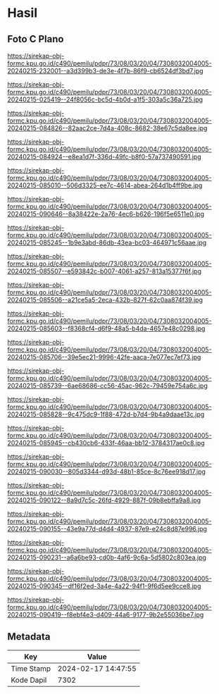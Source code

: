 # Hasil

## Foto C Plano

https://sirekap-obj-formc.kpu.go.id/c490/pemilu/pdpr/73/08/03/20/04/7308032004005-20240215-232001--a3d399b3-de3e-4f7b-86f9-cb6524df3bd7.jpg

https://sirekap-obj-formc.kpu.go.id/c490/pemilu/pdpr/73/08/03/20/04/7308032004005-20240215-025419--24f8056c-bc5d-4b0d-a1f5-303a5c36a725.jpg

https://sirekap-obj-formc.kpu.go.id/c490/pemilu/pdpr/73/08/03/20/04/7308032004005-20240215-084826--82aac2ce-7d4a-408c-8682-38e67c5da8ee.jpg

https://sirekap-obj-formc.kpu.go.id/c490/pemilu/pdpr/73/08/03/20/04/7308032004005-20240215-084924--e8ea1d7f-336d-49fc-b8f0-57a737490591.jpg

https://sirekap-obj-formc.kpu.go.id/c490/pemilu/pdpr/73/08/03/20/04/7308032004005-20240215-085010--506d3325-ee7c-4614-abea-264d1b4ff9be.jpg

https://sirekap-obj-formc.kpu.go.id/c490/pemilu/pdpr/73/08/03/20/04/7308032004005-20240215-090646--8a38422e-2a76-4ec6-b626-196f5e6511e0.jpg

https://sirekap-obj-formc.kpu.go.id/c490/pemilu/pdpr/73/08/03/20/04/7308032004005-20240215-085245--1b9e3abd-86db-43ea-bc03-464971c56aae.jpg

https://sirekap-obj-formc.kpu.go.id/c490/pemilu/pdpr/73/08/03/20/04/7308032004005-20240215-085507--e593842c-b007-4061-a257-813a15377f6f.jpg

https://sirekap-obj-formc.kpu.go.id/c490/pemilu/pdpr/73/08/03/20/04/7308032004005-20240215-085506--a21ce5a5-2eca-432b-827f-62c0aa874f39.jpg

https://sirekap-obj-formc.kpu.go.id/c490/pemilu/pdpr/73/08/03/20/04/7308032004005-20240215-085603--f8368cf4-d6f9-48a5-b4da-4657e48c0298.jpg

https://sirekap-obj-formc.kpu.go.id/c490/pemilu/pdpr/73/08/03/20/04/7308032004005-20240215-085706--39e5ec21-9996-42fe-aaca-7e077ec7ef73.jpg

https://sirekap-obj-formc.kpu.go.id/c490/pemilu/pdpr/73/08/03/20/04/7308032004005-20240215-085739--6ae68686-cc56-45ac-962c-79459e754a6c.jpg

https://sirekap-obj-formc.kpu.go.id/c490/pemilu/pdpr/73/08/03/20/04/7308032004005-20240215-085828--9c475dc9-1f88-472d-b7d4-9b4a9daae13c.jpg

https://sirekap-obj-formc.kpu.go.id/c490/pemilu/pdpr/73/08/03/20/04/7308032004005-20240215-085945--cb430cb6-433f-46aa-bb12-3784317ae0c8.jpg

https://sirekap-obj-formc.kpu.go.id/c490/pemilu/pdpr/73/08/03/20/04/7308032004005-20240215-090030--805d3344-d93d-48b1-85ce-8c76ee918d17.jpg

https://sirekap-obj-formc.kpu.go.id/c490/pemilu/pdpr/73/08/03/20/04/7308032004005-20240215-090122--8a9d7c5c-26fd-4929-887f-09b8ebffa9a8.jpg

https://sirekap-obj-formc.kpu.go.id/c490/pemilu/pdpr/73/08/03/20/04/7308032004005-20240215-090155--43e9a77d-d4d4-4937-87e9-e24c8d87e996.jpg

https://sirekap-obj-formc.kpu.go.id/c490/pemilu/pdpr/73/08/03/20/04/7308032004005-20240215-090231--a6a6be93-cd0b-4af6-9c6a-5d5802c803ea.jpg

https://sirekap-obj-formc.kpu.go.id/c490/pemilu/pdpr/73/08/03/20/04/7308032004005-20240215-090345--df16f2ed-3a4e-4a22-94f1-9f6d5ee9cce8.jpg

https://sirekap-obj-formc.kpu.go.id/c490/pemilu/pdpr/73/08/03/20/04/7308032004005-20240215-090419--f8ebf4e3-d409-44a6-9177-9b2e55036be7.jpg


## Metadata

| Key        | Value               |
| ---------- | ------------------- |
| Time Stamp | 2024-02-17 14:47:55 |
| Kode Dapil | 7302                |



